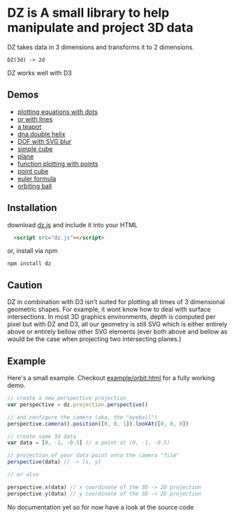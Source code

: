 # DZ is A small library to help manipulate and project 3D data

DZ takes data in 3 dimensions and transforms it to 2 dimensions.

    DZ(3d) -> 2d

DZ works well with D3

## Demos

  + [plotting equations with dots](http://vicapow.github.io/dz/example/equation-plot.html)
  + [or with lines](http://vicapow.github.io/dz/example/line-plot.html)
  + [a teapot](http://vicapow.github.io/dz/example/teapot.html)
  + [dna double helix](http://vicapow.github.io/dz/example/dna.html)
  + [DOF with SVG blur](http://vicapow.github.io/dz/example/plane-blur.html)
  + [simple cube](http://vicapow.github.io/dz/example/cube.html)
  + [plane](http://vicapow.github.io/dz/example/plane.html)
  + [function plotting with points](http://vicapow.github.io/dz/example/dot-plot.html)
  + [point cube](http://vicapow.github.io/dz/example/dot-matrix.html)
  + [euler formula](http://vicapow.github.io/dz/example/euler.html)
  + [orbiting ball](http://vicapow.github.io/dz/example/orbit.html)

## Installation

download [dz.js](https://raw.github.com/vicapow/dz/master/dz.js) and include it into your HTML

````html
  <script src="dz.js"></script>
````

or, install via npm

    npm install dz

## Caution

DZ in combination with D3 isn't suited for plotting all times of 3 dimensional geometric shapes. For example, it wont know how to deal with surface intersections. In most 3D graphics environments, depth is computed per pixel but with DZ and D3, all our geometry is still SVG which is either entirely above or entirely bellow other SVG elements (ever both above and bellow as would be the case when projecting two intersecting planes.)

## Example

Here's a small example. Checkout [example/orbit.html](http://vicapow.github.io/dz/example/orbit.html) for a fully working demo.

````js
// create a new perspective projection
var perspective = dz.projection.perspective()

// and configure the camera (aka, the "eyeball")
perspective.camera().position([0, 0, 1]).lookAt([0, 0, 0])

// create some 3d data
var data = [0, -1, -0.5] // a point at (0, -1, -0.5)

// projection of your data point onto the camera "film"
perspective(data) // -> [x, y]

// or also

perspective.x(data) // x coordinate of the 3D -> 2D projection
perspective.y(data) // y coordinate of the 3D -> 2D projection

````

No documentation yet so for now have a look at the source code